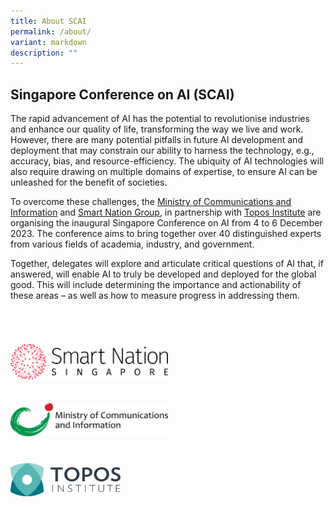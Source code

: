 ```yaml
---
title: About SCAI
permalink: /about/
variant: markdown
description: ""
---
```

## Singapore Conference on AI (SCAI)

The rapid advancement of AI has the potential to revolutionise industries and enhance our quality of life, transforming the way we live and work. However, there are many potential pitfalls in future AI development and deployment that may constrain our ability to harness the technology, e.g., accuracy, bias, and resource-efficiency. The ubiquity of AI technologies will also require drawing on multiple domains of expertise, to ensure AI can be unleashed for the benefit of societies.

To overcome these challenges, the [Ministry of Communications and Information](https://mci.gov.sg/) and [Smart Nation Group](https://smartnation.gov.sg/), in partnership with [Topos Institute](https://topos.institute/) are organising the inaugural Singapore Conference on AI from 4 to 6 December 2023. The conference aims to bring together over 40 distinguished experts from various fields of academia, industry, and government.

Together, delegates will explore and articulate critical questions of AI that, if answered, will enable AI to truly be developed and deployed for the global good. This will include determining the importance and actionability of these areas – as well as how to measure progress in addressing them.

<div style="padding: 25px 0px 0px 0px;">

<div style="width:50%; padding: 30px 0px 20px 0px;"><a href="https://www.smartnation.gov.sg/" target="new"><img src="/images/Logos/sng_logo.png" alt="Smart Nation Group"></a></div>
	
<div style="width:50%; padding: 15px 0px 15px 0px;"><a href="https://www.mci.gov.sg/" target="new"><img src="/images/Logos/mci_logo.png" alt="Smart Nation Group"></a></div>

<div style="width:35%; padding: 25px 0px 20px 0px;"><a href="https://topos.institute/" target="new"><img src="/images/Logos/topos_logo.png" alt="Smart Nation Group"></a></div>

<div style="padding: 25px 0px 0px 0px;"></div>

</div>